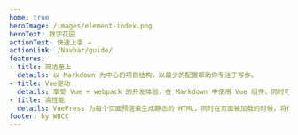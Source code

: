 ```yaml
---
home: true
heroImage: /images/element-index.png
heroText: 数字花园
actionText: 快速上手 →
actionLink: /Navbar/guide/
features:
- title: 简洁至上
  details: 以 Markdown 为中心的项目结构，以最少的配置帮助你专注于写作。
- title: Vue驱动
  details: 享受 Vue + webpack 的开发体验，在 Markdown 中使用 Vue 组件，同时可以使用 Vue 来开发自定义主题。
- title: 高性能
  details: VuePress 为每个页面预渲染生成静态的 HTML，同时在页面被加载的时候，将作为 SPA 运行。
footer: by WBCC
---
```

<!-- 以下代码防止首页解析出 undefined -->
<div></div>